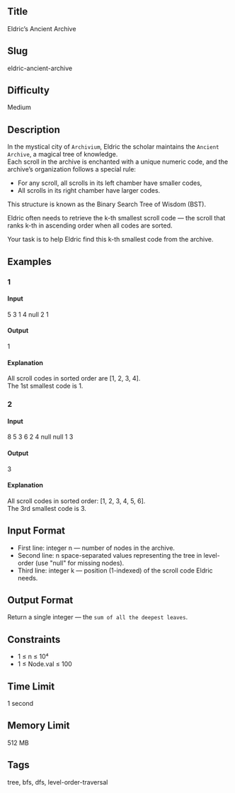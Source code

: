 ## Title
Eldric’s Ancient Archive

## Slug
eldric-ancient-archive


## Difficulty
Medium


## Description
In the mystical city of `Archivium`, Eldric the scholar maintains the `Ancient Archive`, a magical tree of knowledge.  
Each scroll in the archive is enchanted with a unique numeric code, and the archive’s organization follows a special rule:

- For any scroll, all scrolls in its left chamber have smaller codes,  
- All scrolls in its right chamber have larger codes.  

This structure is known as the Binary Search Tree of Wisdom (BST).  

Eldric often needs to retrieve the k-th smallest scroll code — the scroll that ranks k-th in ascending order when all codes are sorted.  

Your task is to help Eldric find this k-th smallest code from the archive.


## Examples

### 1
#### Input


5
3 1 4 null 2
1

#### Output

1

#### Explanation

All scroll codes in sorted order are [1, 2, 3, 4].  
The 1st smallest code is 1.

### 2

#### Input

8
5 3 6 2 4 null null 1
3

#### Output

3

#### Explanation

All scroll codes in sorted order: [1, 2, 3, 4, 5, 6].  
The 3rd smallest code is 3.


## Input Format  

- First line: integer n — number of nodes in the archive.  
- Second line: n space-separated values representing the tree in level-order (use "null" for missing nodes).  
- Third line: integer k — position (1-indexed) of the scroll code Eldric needs.  

## Output Format  

Return a single integer — the `sum of all the deepest leaves`.



## Constraints  

- 1 ≤ n ≤ 10⁴  
- 1 ≤ Node.val ≤ 100

## Time Limit

1 second

## Memory Limit

512 MB

## Tags

tree, bfs, dfs, level-order-traversal
